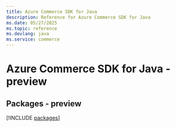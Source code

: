 ```yaml
---
title: Azure Commerce SDK for Java
description: Reference for Azure Commerce SDK for Java
ms.date: 05/27/2025
ms.topic: reference
ms.devlang: java
ms.service: commerce
---
```

# Azure Commerce SDK for Java - preview
## Packages - preview
[!INCLUDE [packages](commerce-index.md)]